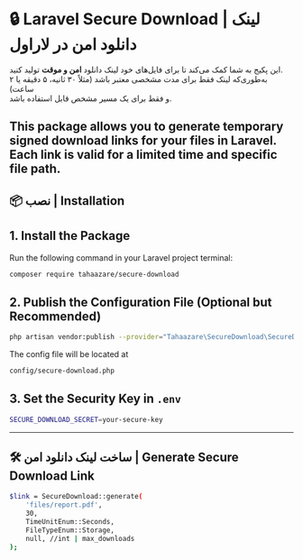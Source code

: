 # 🔒 Laravel Secure Download | لینک دانلود امن در لاراول

این پکیج به شما کمک می‌کند تا برای فایل‌های خود لینک دانلود **امن و موقت** تولید کنید.  
به‌طوری‌که لینک فقط برای مدت مشخصی معتبر باشد (مثلاً ۳۰ ثانیه، ۵ دقیقه یا ۲ ساعت)  
و فقط برای یک مسیر مشخص قابل استفاده باشد.

This package allows you to generate **temporary signed download links** for your files in Laravel.  
Each link is valid for a limited time and specific file path.
---

## 📦 نصب | Installation

## 1. Install the Package

Run the following command in your Laravel project terminal:

```bash
composer require tahaazare/secure-download
```

## 2. Publish the Configuration File (Optional but Recommended)

```bash
php artisan vendor:publish --provider="Tahaazare\SecureDownload\SecureDownloadServiceProvider"
```


The config file will be located at

```bash 
config/secure-download.php
```


## 3. Set the Security Key in `.env`
```bash
SECURE_DOWNLOAD_SECRET=your-secure-key
```

----

## 🛠 ساخت لینک دانلود امن | Generate Secure Download Link

```bash
$link = SecureDownload::generate(
    'files/report.pdf',
    30,
    TimeUnitEnum::Seconds,
    FileTypeEnum::Storage,
    null, //int | max_downloads 
);
```
